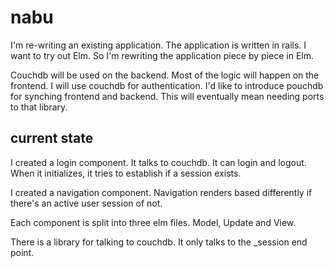 # nabu

I'm re-writing an existing application. The application is written in rails. I
want to try out Elm. So I'm rewriting the application piece by piece in Elm.

Couchdb will be used on the backend. Most of the logic will happen on the
frontend. I will use couchdb for authentication. I'd like to introduce pouchdb
for synching frontend and backend. This will eventually mean needing ports to
that library.

## current state

I created a login component. It talks to couchdb. It can login and logout. When
it initializes, it tries to establish if a session exists.

I created a navigation component. Navigation renders based differently if
there's an active user session of not.

Each component is split into three elm files. Model, Update and View.

There is a library for talking to couchdb. It only talks to the _session end
point.


